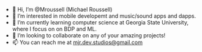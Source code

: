 - 👋 Hi, I’m @Mroussell (Michael Roussell)
- 👀 I’m interested in mobile developemt and music/sound apps and dapps.
- 🌱 I’m currently learning computer science at Georgia State University, where I focus on on BDP and ML.
- 💞️ I’m looking to collaborate on any of your amazing projects!
- 📫 You can reach me at mjr.dev.studios@gmail.com

<!---
Mroussell/Mroussell is a ✨ special ✨ repository because its `README.md` (this file) appears on your GitHub profile.
You can click the Preview link to take a look at your changes.
--->
